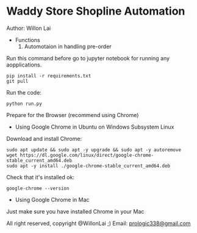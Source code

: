 # Waddy Store Shopline Automation

Author: Willon Lai

- Functions
  1. Automotaion in handling pre-order

Run this command before go to jupyter notebook for running any aopplications.

```
pip install -r requirements.txt   
git pull
```

Run the code:

```
python run.py
```

Prepare for the Browser (recommend using Chrome)

* Using Google Chrome in Ubuntu on Windows Subsystem Linux

Download and install Chrome:

```
sudo apt update && sudo apt -y upgrade && sudo apt -y autoremove
wget https://dl.google.com/linux/direct/google-chrome-stable_current_amd64.deb
sudo apt -y install ./google-chrome-stable_current_amd64.deb
```

Check that it's installed ok:

```
google-chrome --version
```

* Using Google Chrome in Mac

Just make sure you have installed Chrome in your Mac

All right reserved, copyright @WillonLai ;)
Email: prologic338@gmail.com
